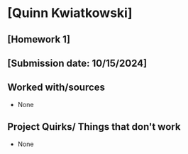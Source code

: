 # [Quinn Kwiatkowski]
## [Homework 1]
## [Submission date: 10/15/2024]
## Worked with/sources 
* None
## Project Quirks/ Things that don't work
* None